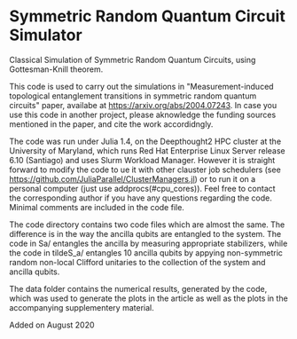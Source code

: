 # Symmetric Random Quantum Circuit Simulator

Classical Simulation of Symmetric Random Quantum Circuits, using Gottesman-Knill theorem.

This code is used to carry out the simulations in "Measurement-induced topological entanglement transitions in symmetric random quantum circuits" paper, availabe at https://arxiv.org/abs/2004.07243. In case you use this code in another project, please aknowledge the funding sources mentioned in the paper, and cite the work accordidngly.

The code was run under Julia 1.4, on the Deepthought2 HPC cluster at the University of Maryland, which runs Red Hat Enterprise Linux Server release 6.10 (Santiago) and uses Slurm Workload Manager. However it is straight forward to modify the code to ue it with other clauster job schedulers (see https://github.com/JuliaParallel/ClusterManagers.jl) or to run it on a personal computer (just use addprocs(#cpu_cores)). Feel free  to contact the corresponding author if you have any questions regarding the code. Minimal comments are included in the code file. 

The code directory contains two code files which are almost the same. The difference is in the way the ancilla qubits are entangled to the system. The code in Sa/ entangles the ancilla by measuring appropriate stabilizers, while the code in tildeS_a/ entangles 10 ancilla qubits by appying non-symmetric random non-local Clifford unitaries to the collection of the system and ancilla qubits.

The data folder contains the numerical results, generated by the code, which was used to generate the plots in the article as well as the plots in the accompanying supplementery material.

Added on August 2020
